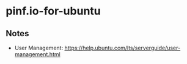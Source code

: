 # pinf.io-for-ubuntu


Notes
-----

  * User Management: https://help.ubuntu.com/lts/serverguide/user-management.html

